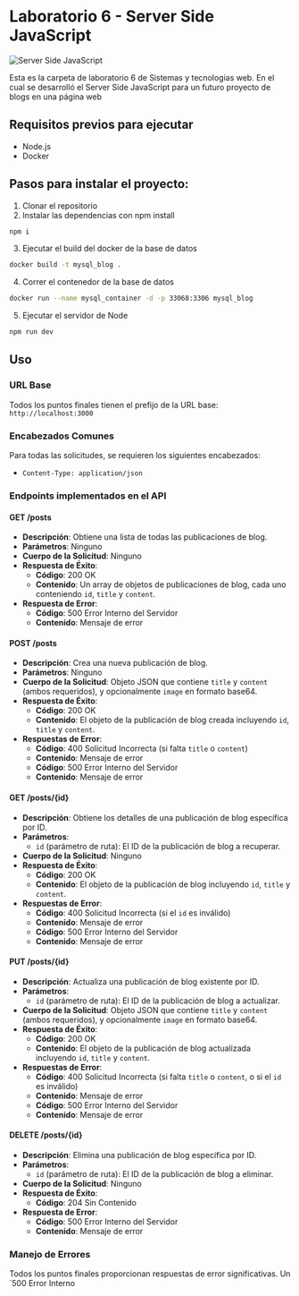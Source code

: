 # Laboratorio 6 - Server Side JavaScript

![Server Side JavaScript](https://www.aceinfoway.com/blog/wp-content/uploads/2022/06/what-is-node_js-and-why-is-it-the-best-server-side-javascript.jpg)

Esta es la carpeta de laboratorio 6 de Sistemas y tecnologias web. En el cual se desarrolló el Server Side JavaScript para un futuro proyecto de blogs en una página web

## Requisitos previos para ejecutar
- Node.js
- Docker

## Pasos para instalar el proyecto:
1. Clonar el repositorio
2. Instalar las dependencias con npm install
```zsh
npm i
```
3. Ejecutar el build del docker de la base de datos
```zsh
docker build -t mysql_blog .
```
4. Correr el contenedor de la base de datos
```zsh
docker run --name mysql_container -d -p 33068:3306 mysql_blog
```
5. Ejecutar el servidor de Node
```zsh
npm run dev
```

## Uso
### URL Base

Todos los puntos finales tienen el prefijo de la URL base: `http://localhost:3000`

### Encabezados Comunes

Para todas las solicitudes, se requieren los siguientes encabezados:

- `Content-Type: application/json`

### Endpoints implementados en el API

#### GET /posts

- **Descripción**: Obtiene una lista de todas las publicaciones de blog.
- **Parámetros**: Ninguno
- **Cuerpo de la Solicitud**: Ninguno
- **Respuesta de Éxito**:
  - **Código**: 200 OK
  - **Contenido**: Un array de objetos de publicaciones de blog, cada uno conteniendo `id`, `title` y `content`.
- **Respuesta de Error**:
  - **Código**: 500 Error Interno del Servidor
  - **Contenido**: Mensaje de error

#### POST /posts

- **Descripción**: Crea una nueva publicación de blog.
- **Parámetros**: Ninguno
- **Cuerpo de la Solicitud**: Objeto JSON que contiene `title` y `content` (ambos requeridos), y opcionalmente `image` en formato base64.
- **Respuesta de Éxito**:
  - **Código**: 200 OK
  - **Contenido**: El objeto de la publicación de blog creada incluyendo `id`, `title` y `content`.
- **Respuestas de Error**:
  - **Código**: 400 Solicitud Incorrecta (si falta `title` o `content`)
  - **Contenido**: Mensaje de error
  - **Código**: 500 Error Interno del Servidor
  - **Contenido**: Mensaje de error

#### GET /posts/{id}

- **Descripción**: Obtiene los detalles de una publicación de blog específica por ID.
- **Parámetros**:
  - `id` (parámetro de ruta): El ID de la publicación de blog a recuperar.
- **Cuerpo de la Solicitud**: Ninguno
- **Respuesta de Éxito**:
  - **Código**: 200 OK
  - **Contenido**: El objeto de la publicación de blog incluyendo `id`, `title` y `content`.
- **Respuestas de Error**:
  - **Código**: 400 Solicitud Incorrecta (si el `id` es inválido)
  - **Contenido**: Mensaje de error
  - **Código**: 500 Error Interno del Servidor
  - **Contenido**: Mensaje de error

#### PUT /posts/{id}

- **Descripción**: Actualiza una publicación de blog existente por ID.
- **Parámetros**:
  - `id` (parámetro de ruta): El ID de la publicación de blog a actualizar.
- **Cuerpo de la Solicitud**: Objeto JSON que contiene `title` y `content` (ambos requeridos), y opcionalmente `image` en formato base64.
- **Respuesta de Éxito**:
  - **Código**: 200 OK
  - **Contenido**: El objeto de la publicación de blog actualizada incluyendo `id`, `title` y `content`.
- **Respuestas de Error**:
  - **Código**: 400 Solicitud Incorrecta (si falta `title` o `content`, o si el `id` es inválido)
  - **Contenido**: Mensaje de error
  - **Código**: 500 Error Interno del Servidor
  - **Contenido**: Mensaje de error

#### DELETE /posts/{id}

- **Descripción**: Elimina una publicación de blog específica por ID.
- **Parámetros**:
  - `id` (parámetro de ruta): El ID de la publicación de blog a eliminar.
- **Cuerpo de la Solicitud**: Ninguno
- **Respuesta de Éxito**:
  - **Código**: 204 Sin Contenido
- **Respuesta de Error**:
  - **Código**: 500 Error Interno del Servidor
  - **Contenido**: Mensaje de error

### Manejo de Errores

Todos los puntos finales proporcionan respuestas de error significativas. Un `500 Error Interno

